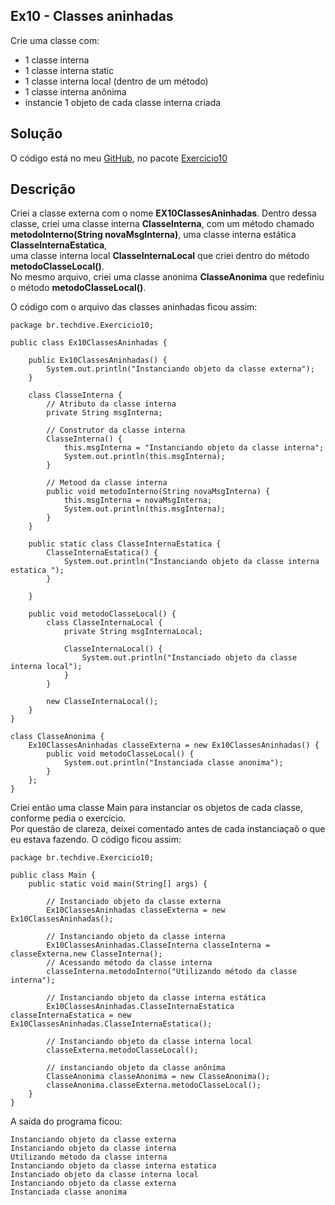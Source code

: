 ## Ex10 - Classes aninhadas

Crie uma classe com:

- 1 classe interna
- 1 classe interna static
- 1 classe interna local (dentro de um método)
- 1 classe interna anônima
- instancie 1 objeto de cada classe interna criada

## Solução

O código está no meu [GitHub](https://github.com/royergc/M1S05), no pacote [Exercicio10](https://github.com/royergc/M1S05/tree/main/src/br/techdive/Exercicio10)

## Descrição
Criei a classe externa com o nome **EX10ClassesAninhadas**.
Dentro dessa classe, criei uma classe interna **ClasseInterna**, com um método chamado **metodoInterno(String novaMsgInterna)**, uma classe interna estática **ClasseInternaEstatica**,   
uma classe interna local **ClasseInternaLocal** que criei dentro do método **metodoClasseLocal()**.   
No mesmo arquivo, criei uma classe anonima **ClasseAnonima** que redefiniu o método **metodoClasseLocal()**.   

O código com o arquivo das classes aninhadas ficou assim:
```
package br.techdive.Exercicio10;

public class Ex10ClassesAninhadas {

    public Ex10ClassesAninhadas() {
        System.out.println("Instanciando objeto da classe externa");
    }

    class ClasseInterna {
        // Atributo da classe interna
        private String msgInterna;

        // Construtor da classe interna
        ClasseInterna() {
            this.msgInterna = "Instanciando objeto da classe interna";
            System.out.println(this.msgInterna);
        }

        // Metood da classe interna
        public void metodoInterno(String novaMsgInterna) {
            this.msgInterna = novaMsgInterna;
            System.out.println(this.msgInterna);
        }
    }

    public static class ClasseInternaEstatica {
        ClasseInternaEstatica() {
            System.out.println("Instanciando objeto da classe interna estatica ");
        }

    }

    public void metodoClasseLocal() {
        class ClasseInternaLocal {
            private String msgInternaLocal;

            ClasseInternaLocal() {
                System.out.println("Instanciado objeto da classe interna local");
            }
        }

        new ClasseInternaLocal();
    }
}

class ClasseAnonima {
    Ex10ClassesAninhadas classeExterna = new Ex10ClassesAninhadas() {
        public void metodoClasseLocal() {
            System.out.println("Instanciada classe anonima");
        }
    };
}
```

Criei então uma classe Main para instanciar os objetos de cada classe, conforme pedia o exercício.   
Por questão de clareza, deixei comentado antes de cada instanciaçaõ o que eu estava fazendo.
O código ficou assim:
```
package br.techdive.Exercicio10;

public class Main {
    public static void main(String[] args) {

        // Instanciado objeto da classe externa
        Ex10ClassesAninhadas classeExterna = new Ex10ClassesAninhadas();

        // Instanciando objeto da classe interna
        Ex10ClassesAninhadas.ClasseInterna classeInterna = classeExterna.new ClasseInterna();
        // Acessando método da classe interna
        classeInterna.metodoInterno("Utilizando método da classe interna");

        // Instanciando objeto da classe interna estática
        Ex10ClassesAninhadas.ClasseInternaEstatica classeInternaEstatica = new Ex10ClassesAninhadas.ClasseInternaEstatica();

        // Instanciando objeto da classe interna local
        classeExterna.metodoClasseLocal();

        // instanciando objeto da classe anônima
        ClasseAnonima classeAnonima = new ClasseAnonima();
        classeAnonima.classeExterna.metodoClasseLocal();
    }
}
```

A saída do programa ficou:
```
Instanciando objeto da classe externa
Instanciando objeto da classe interna
Utilizando método da classe interna
Instanciando objeto da classe interna estatica 
Instanciado objeto da classe interna local
Instanciando objeto da classe externa
Instanciada classe anonima
```

